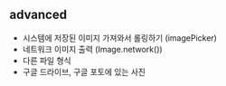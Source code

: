 ## advanced

- 시스템에 저장된 이미지 가져와서 롤링하기 (imagePicker)
- 네트워크 이미지 출력 (Image.network())
- 다른 파일 형식
- 구글 드라이브, 구글 포토에 있는 사진
